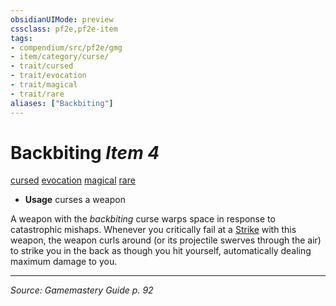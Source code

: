 ```yaml
---
obsidianUIMode: preview
cssclass: pf2e,pf2e-item
tags:
- compendium/src/pf2e/gmg
- item/category/curse/
- trait/cursed
- trait/evocation
- trait/magical
- trait/rare
aliases: ["Backbiting"]
---
```

# Backbiting *Item 4*  
[cursed](cursed-gmg.md "Cursed Item Trait")  [evocation](evocation.md "Evocation School Trait")  [magical](magical.md "Magical Item Trait")  [rare](rare.md "Rare Rarity Trait")  

- **Usage** curses a weapon

A weapon with the _backbiting_ curse warps space in response to catastrophic mishaps. Whenever you critically fail at a [Strike](strike.md) with this weapon, the weapon curls around (or its projectile swerves through the air) to strike you in the back as though you hit yourself, automatically dealing maximum damage to you.


---
*Source: Gamemastery Guide p. 92*